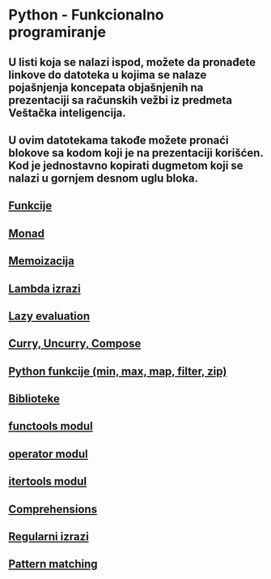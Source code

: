 # Python - Funkcionalno programiranje
## U listi koja se nalazi ispod, možete da pronađete linkove do datoteka u kojima se nalaze pojašnjenja koncepata objašnjenih na prezentaciji sa računskih vežbi iz predmeta Veštačka inteligencija.

## U ovim datotekama takođe možete pronaći blokove sa kodom koji je na prezentaciji korišćen. Kod je jednostavno kopirati dugmetom koji se nalazi u gornjem desnom uglu bloka.

## [Funkcije](Functions.md)
## [Monad](Monad.md)
## [Memoizacija](Memoizacija.md)
## [Lambda izrazi](Lambda.md)
## [Lazy evaluation](Lazy.md)
## [Curry, Uncurry, Compose](Curry.md)
## [Python funkcije (min, max, map, filter, zip)](Functions.md)
## [Biblioteke](Library.md)
## [functools modul](functools.md)
## [operator modul](operator.md)
## [itertools modul](itertools.md)
## [Comprehensions](Comprehensions.md)
## [Regularni izrazi](RegularExpressions.md)
## [Pattern matching](PatternMatching.md)
